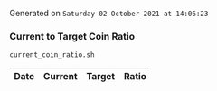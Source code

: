 Generated on `Saturday 02-October-2021 at 14:06:23`

### Current to Target Coin Ratio
`current_coin_ratio.sh`

Date|Current|Target|Ratio
---|---|---|---
